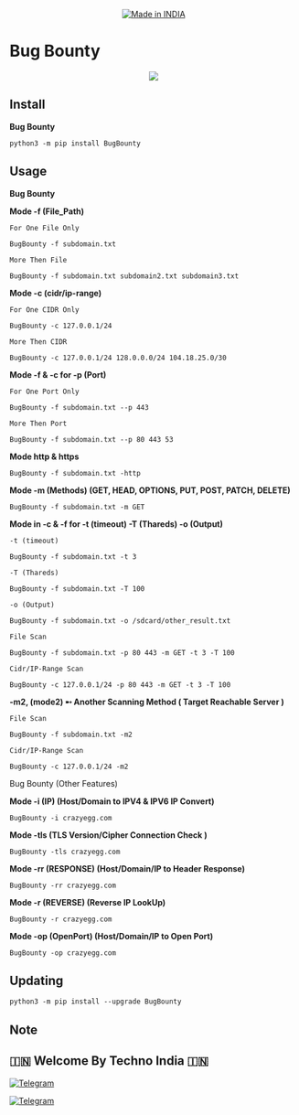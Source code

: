 <p align="center">
<a href="https://t.me/rktechnoindians"><img title="Made in INDIA" src="https://img.shields.io/badge/MADE%20IN-INDIA-SCRIPT?colorA=%23ff8100&colorB=%23017e40&colorC=%23ff0000&style=for-the-badge"></a>
</p>

<a name="readme-top"></a>


# Bug Bounty


<p align="center"> 
<a href="https://t.me/rktechnoindians"><img src="https://readme-typing-svg.herokuapp.com?font=Fira+Code&weight=800&size=35&pause=1000&color=F74848&center=true&vCenter=true&random=false&width=435&lines=BugBounty" /></a>
 </p>


Install
-------

**Bug Bounty**

    python3 -m pip install BugBounty

Usage
-----

**Bug Bounty**


**Mode -f (File_Path)**

`For One File Only`

    BugBounty -f subdomain.txt
    
`More Then File`

    BugBounty -f subdomain.txt subdomain2.txt subdomain3.txt

**Mode -c (cidr/ip-range)**

`For One CIDR Only`

    BugBounty -c 127.0.0.1/24
    
`More Then CIDR`

    BugBounty -c 127.0.0.1/24 128.0.0.0/24 104.18.25.0/30

**Mode -f & -c for -p (Port)**

`For One Port Only`

    BugBounty -f subdomain.txt --p 443
    
`More Then Port`
    
    BugBounty -f subdomain.txt --p 80 443 53

**Mode http & https**

    BugBounty -f subdomain.txt -http
    
**Mode -m (Methods) (GET, HEAD, OPTIONS, PUT, POST, PATCH, DELETE)**

    BugBounty -f subdomain.txt -m GET

**Mode in -c & -f for -t (timeout) -T (Thareds) -o (Output)**

`-t (timeout)`

    BugBounty -f subdomain.txt -t 3
    
`-T (Thareds)`
    
    BugBounty -f subdomain.txt -T 100
    
`-o (Output)`
    
    BugBounty -f subdomain.txt -o /sdcard/other_result.txt
    
`File Scan`

    BugBounty -f subdomain.txt -p 80 443 -m GET -t 3 -T 100
    
`Cidr/IP-Range Scan`
    
    BugBounty -c 127.0.0.1/24 -p 80 443 -m GET -t 3 -T 100

**-m2, (mode2) ➸ Another Scanning Method ( Target Reachable Server )**

`File Scan`

    BugBounty -f subdomain.txt -m2
    
`Cidr/IP-Range Scan`
    
    BugBounty -c 127.0.0.1/24 -m2


Bug Bounty (Other Features)


**Mode -i (IP) (Host/Domain to IPV4 & IPV6 IP Convert)**

    BugBounty -i crazyegg.com
    
**Mode -tls (TLS Version/Cipher Connection Check )**

    BugBounty -tls crazyegg.com

**Mode -rr (RESPONSE) (Host/Domain/IP to Header Response)**

    BugBounty -rr crazyegg.com

**Mode -r (REVERSE) (Reverse IP LookUp)**

    BugBounty -r crazyegg.com

**Mode -op (OpenPort) (Host/Domain/IP to Open Port)**

    BugBounty -op crazyegg.com
    
    
Updating
--------

    python3 -m pip install --upgrade BugBounty


Note
----

## 🇮🇳 Welcome By Techno India 🇮🇳

[![Telegram](https://img.shields.io/badge/TELEGRAM-CHANNEL-red?style=for-the-badge&logo=telegram)](https://t.me/rktechnoindians)
  </a><p>
[![Telegram](https://img.shields.io/badge/TELEGRAM-OWNER-red?style=for-the-badge&logo=telegram)](https://t.me/RK_TECHNO_INDIA)
</p>
